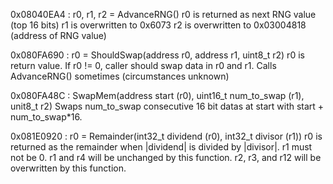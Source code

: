 0x08040EA4 : r0, r1, r2 = AdvanceRNG()
r0 is returned as next RNG value (top 16 bits)
r1 is overwritten to 0x6073
r2 is overwritten to 0x03004818 (address of RNG value)

0x080FA690 : r0 = ShouldSwap(address r0, address r1, uint8_t r2)
r0 is return value.  If r0 != 0, caller should swap data in r0 and r1.
Calls AdvanceRNG() sometimes (circumstances unknown)

0x080FA48C : SwapMem(address start (r0), uint16_t num_to_swap (r1), unit8_t r2)
Swaps num_to_swap consecutive 16 bit datas at start with start + num_to_swap*16.

0x081E0920 : r0 = Remainder(int32_t dividend (r0), int32_t divisor (r1))
r0 is returned as the remainder when |dividend| is divided by |divisor|.
r1 must not be 0.
r1 and r4 will be unchanged by this function.
r2, r3, and r12 will be overwritten by this function.